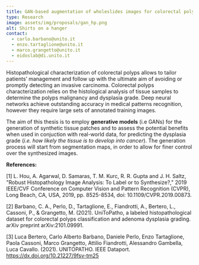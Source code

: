 ```yaml
---
title: GAN-based augmentation of wholeslides images for colorectal polyps characterization
type: Research
image: assets/img/proposals/gan_hp.png
alt: Shirts on a hanger
contact:
  - carlo.barbano@unito.it
  - enzo.tartaglione@unito.it
  - marco.grangetto@unito.it
  - eidoslab@di.unito.it
---
```


Histopathological characterization of colorectal polyps allows to tailor patients’ management and follow up with the ultimate aim of avoiding or promptly detecting an invasive carcinoma. Colorectal polyps characterization relies on the histological analysis of tissue samples to determine the polyps malignancy and dysplasia grade. Deep neural networks achieve outstanding accuracy in medical patterns recognition, however they require large sets of annotated training images.

The aim of this thesis is to employ **generative models** (i.e GANs) for the generation of synthetic tissue patches and to assess the potential benefits when used in conjuction with real-world data, for predicting the dysplasia grade (*i.e. how likely the tissue is to develop into cancer*). The generation process will start from segmentation maps, in order to allow for finer control over the synthesized images.

**References:**

[1] L. Hou, A. Agarwal, D. Samaras, T. M. Kurc, R. R. Gupta and J. H. Saltz, "Robust Histopathology Image Analysis: To Label or to Synthesize?," 2019 IEEE/CVF Conference on Computer Vision and Pattern Recognition (CVPR), Long Beach, CA, USA, 2019, pp. 8525-8534, doi: 10.1109/CVPR.2019.00873.

[2] Barbano, C. A., Perlo, D., Tartaglione, E., Fiandrotti, A., Bertero, L., Cassoni, P., & Grangetto, M. (2021). UniToPatho, a labeled histopathological dataset for colorectal polyps classification and adenoma dysplasia grading. arXiv preprint arXiv:2101.09991.

[3] Luca Bertero, Carlo Alberto Barbano, Daniele Perlo, Enzo Tartaglione, Paola Cassoni, Marco Grangetto, Attilio Fiandrotti, Alessandro Gambella, Luca Cavallo. (2021). UNITOPATHO. IEEE Dataport. https://dx.doi.org/10.21227/9fsv-tm25

